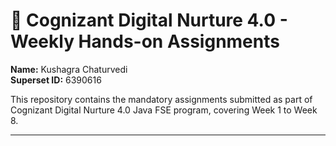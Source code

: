 # 🚀 Cognizant Digital Nurture 4.0 - Weekly Hands-on Assignments

**Name:** Kushagra Chaturvedi  
**Superset ID:** 6390616


This repository contains the mandatory assignments submitted as part of Cognizant Digital Nurture 4.0 Java FSE program, covering Week 1 to Week 8.


---

